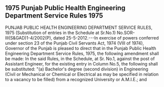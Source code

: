 ## 1975 Punjab Public Health Engineering Department Service Rules 1975
 
PUNJAB PUBLIC HEALTH ENGINEERING
DEPARTMENT SERVICE RULES, 1975
(Substitution of entries in the Schedule at Sr.No.1)
No.SOR-III(S&GAD)1-4/2002(P), dated 25-5-2012.---In exercise of powers conferred under section 23 of the Punjab Civil Servants Act, 1974 (VIII of 1974), Governor of the Punjab is pleased to direct that in the Punjab Public Health Engineering Department Service Rules, 1975, the following amendment shall be made:
In the said Rules, in the Schedule, at Sr. No.1, against the post of Assistant Engineer, for the existing entry in Column No.5, the following shall be substituted:
"(a) Bachelor's degree (second division) in Engineering (Civil or Mechanical or Chemical or Electrical as may be specified in relation to a vacancy to be filled) from a recognized University or A.M.I.E.; and

